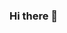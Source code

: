 ### Hi there 👋

<!--
**lollolzz/lollolzz** is a ✨ _special_ ✨ repository because its `README.md` (this file) appears on your GitHub profile.

Here are some ideas to get you started:

- 🔭 I’m currently working on ...
- 🌱 I’m currently learning ...
- 👯 I’m looking to collaborate on ...
- 🤔 I’m looking for help with ...
- 💬 Ask me about ...
- 📫 How to reach me: ...
- 😄 Pronouns: ...
- ⚡ Fun fact: ...

![lollolzz's GitHub stats](https://github-readme-stats.vercel.app/api?username=lollolzzID&show_icons=true&theme=radical)
-->
